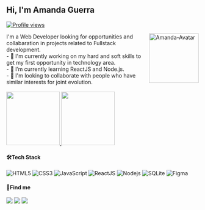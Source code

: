 <h2>Hi, I'm Amanda Guerra</h2>
<p align="left"> <a href="https://github.com/amaendoas"><img src="https://komarev.com/ghpvc/?username=amaendoas&color=ff69b4" alt="Profile views" /></a></p>

<a href="https://github.com/amaendoas"><img align='right' alt="Amanda-Avatar" height="130em" src="https://media.giphy.com/media/kBZ212yGzFaxgkSIKW/giphy.gif"/></a>
<div align='start'>
 I'm a Web Developer looking for opportunities and collabaration in projects related to Fullstack development.<br>
- 🔭 I'm currently working on my hard and soft skills to get my first opportunity in technology area.<br>
- 🌱 I’m currently learning ReactJS and Node.js.<br>
- 🤝 I'm looking to collaborate with people who have similar interests for joint evolution.
 </div>
<div align="start">
 <br>
  <a href="https://github.com/amaendoas">
  <img height="140em" src="https://github-readme-stats.vercel.app/api?username=amaendoas&show_icons=true&theme=buefy&include_all_commits=true&count_private=true"/>
  <img height="140em" src="https://github-readme-stats.vercel.app/api/top-langs/?username=amaendoas&layout=compact&langs_count=7&theme=buefy"/></a>
  <h4>🛠Tech Stack</h4>
  <img src="https://img.shields.io/badge/-HTML5-585858?logo=html5&logoColor=E34F26" alt="HTML5">
  <img src="https://img.shields.io/badge/-CSS3-585858?logo=css3&logoColor=1572B6" alt="CSS3">
  <img src="https://img.shields.io/badge/-JavaScript-585858?logo=javascript&logoColor=F7DF1E" alt="JavaScript">
  <img src="https://img.shields.io/badge/-ReactJS-585858?logo=react&logoColor=61DAFB" alt="ReactJS">
  <img src="https://img.shields.io/badge/NodeJS-585858?logo=node.js&logoColor=6DA55F" alt="Nodejs">
  <img src="https://img.shields.io/badge/SQLite-585858?logo=sqlite&logoColor=003B57" alt="SQLite">
  <img src="https://img.shields.io/badge/Figma-585858?logo=figma&logoColor=F24E1E" alt="Figma">
  

 <h4>📌Find me</h4>
<a href="https://instagram.com/amaendoas" target="_blank"><img src="https://img.shields.io/badge/Instagram-%23E4405F.svg?style=for-the-badge&logo=Instagram&logoColor=white"></a>
  <a href = "mailto:amandguerra7@gmail.com" target="_blank"><img src="https://img.shields.io/badge/Gmail-D14836?style=for-the-badge&logo=gmail&logoColor=white"></a>
  <a href="https://www.linkedin.com/in/guerramanda/" target="_blank"><img src="https://img.shields.io/badge/linkedin-%230077B5.svg?style=for-the-badge&logo=linkedin&logoColor=white"></a>
</div>
